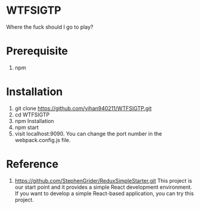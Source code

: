 # WTFSIGTP
Where the fuck should I go to play?

# Prerequisite
1. npm

# Installation
1. git clone https://github.com/yihan940211/WTFSIGTP.git
2. cd WTFSIGTP
3. npm Installation
4. npm start
5. visit localhost:9090. You can change the port number in the webpack.config.js file.

# Reference
1. https://github.com/StephenGrider/ReduxSimpleStarter.git
This project is our start point and it provides a simple React development environment. If you want to develop a simple React-based application, you can try this project.
